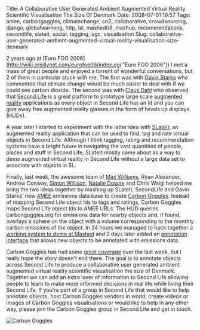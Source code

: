 Title: A Collaborative User Generated Ambient Augmented Virtual Reality Scientific Visualisation The Size Of Denmark
Date: 2008-07-01 19:57
Tags: amee, carbongoggles, climatechange, co2, collaborative, crowdsourcing, django, globalwarming, http, lsl, mashed08, mashup, recommendations, secondlife, slateit, social, tagging, ugc, visualisation
Slug: collaborative-user-generated-ambient-augmented-virtual-reality-visualisation-size-denmark

2 years ago at [Euro FOO 2006](http://wiki.oreillynet.com/eurofoo06/index.cgi "Euro FOO 2006"]) I met a mass of great people and enjoyed a torrent of wonderful conversations, but 2 of them in particular stuck with me. The first was with [Gavin Starks](http://www.dgen.net/biog/ "d::gen network") who commented that climate change would be much easier to deal with if we could see carbon dioxide. The second was with [Claus Dahl](http://www.classy.dk/ "classy.dk") who observed that [Second Life](http://secondlife.com "Second Life") is a great platform to prototype large scale [augmented reality](http://en.wikipedia.org/wiki/Augmented_reality "Augmented Reality") applications as every object in Second Life has an Id and you can give away free augmented reality glasses in the form of heads up displays (HUDs).

A year later I started to experiment with the latter idea with [SLateIt](http://slateit.org "SLateIt"), an augmented reality application that can be used to find, tag and rate virtual objects in Second Life. Although I think tagging, rating and recommendation systems have a bright future in navigating the vast quantities of people, places and stuff in Second Life, SLateIt mostly came about as a way to demo augmented virtual reality in Second Life without a large data set to associate with objects in SL.

Finally, last week, the awesome team of [Max Williams](http://nubyonrails.wordpress.com "Max Williams"), Ryan Alexander, Andrew Conway, [Simon Willison](http://simonwillison.net), [Natalie Downe](http://notes.natbat.net) and Chris Waigl helped me bring the two ideas together by mashing up SLateIt, SecondLife and Gavin Starks' new [AMEE](http://amee.cc) emissions data base to create [Carbon Goggles](http://carbongoggles.org). Instead of mapping Second Life object Ids to tags and ratings, Carbon Goggles maps Second Life object Ids to AMEE URLs. The HUD queries carbongoggles.org for emissions data for nearby objects and, if found, overlays a sphere on the object with a volume corresponding to the monthly carbon emissions of the object. In 24 hours we managed to hack together a [working system to demo at Mashed](http://www.vimeo.com/1236194) and 2 days later added an [annotation interface](http://www.vimeo.com/1230212) that allows new objects to be annotated with emissions data.

Carbon Goggles has had some [great coverage](http://del.icio.us/JimPurbrick/carbongoggles) over the last week, but I really hope the story doesn't end there. The goal is to annotate objects across Second Life to produce a collaborative user generated ambient augmented virtual reality scientific visualisation the size of Denmark. Together we can add an extra layer of information to Second Life allowing people to learn to make more informed decisions in real life while living their Second Life. If you're part of a group in Second Life that would like to help annotate objects, host Carbon Goggles vendors in world, create videos or images of Carbon Goggles visualisations or would like to help in any other way, please join the Carbon Goggles group in Second Life and get in touch.

![Carbon Goggles](http://farm4.static.flickr.com/3090/2601623427_e1a3d3076b.jpg)